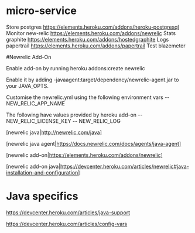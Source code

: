 # micro-service

Store postgres https://elements.heroku.com/addons/heroku-postgresql
Monitor new-relic https://elements.heroku.com/addons/newrelic
Stats graphite https://elements.heroku.com/addons/hostedgraphite
Logs papertrail https://elements.heroku.com/addons/papertrail
Test blazemeter

#Newrelic Add-On

Enable add-on by running heroku addons:create newrelic

Enable it by adding -javaagent:target/dependency/newrelic-agent.jar to your JAVA_OPTS.

Customise the newrelic.yml using the following environment vars
-- NEW_RELIC_APP_NAME

The following have values provided by heroku add-on
-- NEW_RELIC_LICENSE_KEY
-- NEW_RELIC_LOG

[newrelic java|http://newrelic.com/java]

[newrelic java agent|https://docs.newrelic.com/docs/agents/java-agent]

[newrelic add-on|https://elements.heroku.com/addons/newrelic]

[newrelic add-on java|https://devcenter.heroku.com/articles/newrelic#java-installation-and-configuration]

# Java specifics

https://devcenter.heroku.com/articles/java-support

https://devcenter.heroku.com/articles/config-vars


